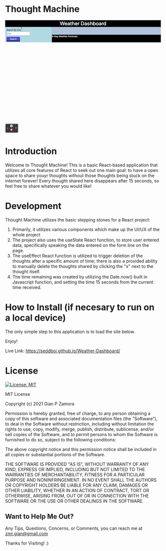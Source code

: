 # Thought Machine

![](https://github.com/seddboi/Weather-Dashboard/blob/main/gif/Weather%20Dashboard.gif)

# Introduction
Welcome to Thought Machine!
This is a basic React-based application that utilizes all core features of React to seek out one main goal: to have a open space to share youyr thoughts without those thoughts being stuck on the internet forever! Every thought shared here disappears after 15 seconds, so feel free to share whatever you would like! 

# Development

Thought Machine utilizes the basic stepping stones for a React project:
1. Primarily, it utilizes various components which make up the UI/UX of the whole project
2. The project also uses the useState React function, to store user entered data, specifically speaking the data entered on the form line on the page.
3. The useEffect React function is utilized to trigger deletion of the thoughts after a specific amount of time; there is also a provided ability to manually delete the thoughts shared by clicking the "x" next to the thought itself.
4. The time remaining was created by utilizing the Date.now() built in Javascript function, and setting the time 15 seconds from the current time received.

# How to Install (if necesary to run on a local device)

The only simple step to this application is to load the site below.

Enjoy!

Live Link: https://seddboi.github.io/Weather-Dashboard/

# License
[![License: MIT](https://img.shields.io/badge/License-MIT-yellow.svg)](https://opensource.org/licenses/MIT)

MIT License

Copyright (c) 2021 Gian P Zamora

Permission is hereby granted, free of charge, to any person obtaining a copy
of this software and associated documentation files (the "Software"), to deal
in the Software without restriction, including without limitation the rights
to use, copy, modify, merge, publish, distribute, sublicense, and/or sell
copies of the Software, and to permit persons to whom the Software is
furnished to do so, subject to the following conditions:

The above copyright notice and this permission notice shall be included in all
copies or substantial portions of the Software.

THE SOFTWARE IS PROVIDED "AS IS", WITHOUT WARRANTY OF ANY KIND, EXPRESS OR
IMPLIED, INCLUDING BUT NOT LIMITED TO THE WARRANTIES OF MERCHANTABILITY,
FITNESS FOR A PARTICULAR PURPOSE AND NONINFRINGEMENT. IN NO EVENT SHALL THE
AUTHORS OR COPYRIGHT HOLDERS BE LIABLE FOR ANY CLAIM, DAMAGES OR OTHER
LIABILITY, WHETHER IN AN ACTION OF CONTRACT, TORT OR OTHERWISE, ARISING FROM,
OUT OF OR IN CONNECTION WITH THE SOFTWARE OR THE USE OR OTHER DEALINGS IN THE
SOFTWARE.

## Want to Help Me Out?

Any Tips, Questions, Concerns, or Comments, you can reach me at zmr.gian@gmail.com


Thanks for Visiting! :)